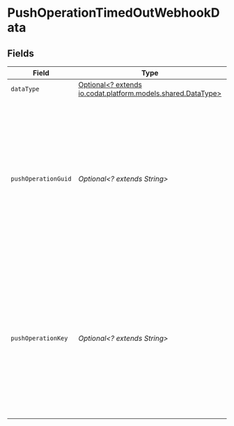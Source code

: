 # PushOperationTimedOutWebhookData


## Fields

| Field                                                                                                                                                                 | Type                                                                                                                                                                  | Required                                                                                                                                                              | Description                                                                                                                                                           | Example                                                                                                                                                               |
| --------------------------------------------------------------------------------------------------------------------------------------------------------------------- | --------------------------------------------------------------------------------------------------------------------------------------------------------------------- | --------------------------------------------------------------------------------------------------------------------------------------------------------------------- | --------------------------------------------------------------------------------------------------------------------------------------------------------------------- | --------------------------------------------------------------------------------------------------------------------------------------------------------------------- |
| `dataType`                                                                                                                                                            | [Optional<? extends io.codat.platform.models.shared.DataType>](../../models/shared/DataType.md)                                                                       | :heavy_minus_sign:                                                                                                                                                    | Available Data types                                                                                                                                                  | invoices                                                                                                                                                              |
| `pushOperationGuid`                                                                                                                                                   | *Optional<? extends String>*                                                                                                                                          | :heavy_minus_sign:                                                                                                                                                    | A unique identifier generated by Codat to represent this single push operation. This identifier can be used to track the status of the push, and should be persisted. |                                                                                                                                                                       |
| `pushOperationKey`                                                                                                                                                    | *Optional<? extends String>*                                                                                                                                          | :heavy_minus_sign:                                                                                                                                                    | A unique identifier generated by Codat to represent this single push operation. This identifier can be used to track the status of the push, and should be persisted. |                                                                                                                                                                       |